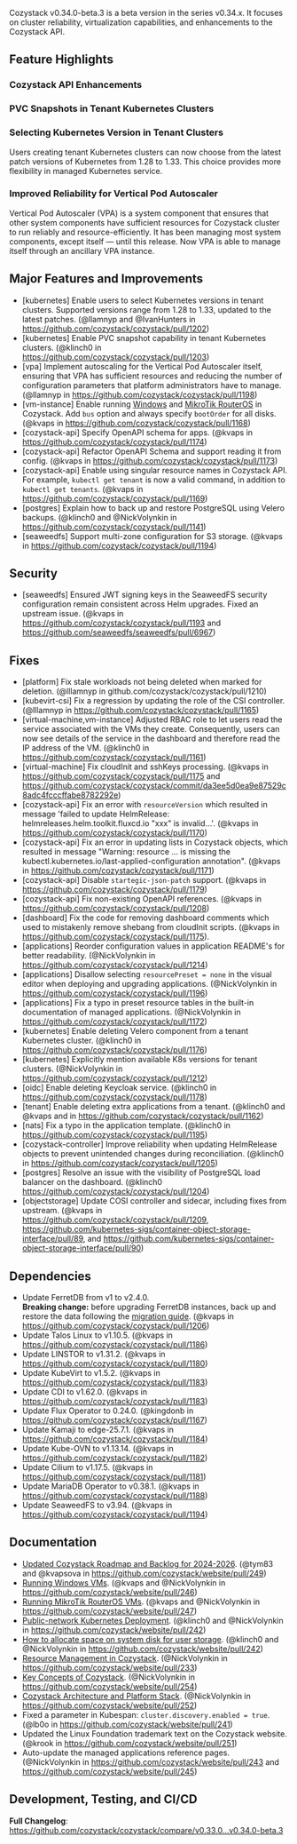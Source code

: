 Cozystack v0.34.0-beta.3 is a beta version in the series v0.34.x.
It focuses on cluster reliability, virtualization capabilities, and enhancements to the Cozystack API.

## Feature Highlights

### Cozystack API Enhancements

### PVC Snapshots in Tenant Kubernetes Clusters

### Selecting Kubernetes Version in Tenant Clusters

Users creating tenant Kubernetes clusters can now choose from the latest patch versions of Kubernetes from 1.28 to 1.33.
This choice provides more flexibility in managed Kubernetes service.

### Improved Reliability for Vertical Pod Autoscaler

Vertical Pod Autoscaler (VPA) is a system component that ensures that other system components have sufficient resources for
Cozystack cluster to run reliably and resource-efficiently.
It has been managing most system components, except itself — until this release.
Now VPA is able to manage itself through an ancillary VPA instance.


## Major Features and Improvements

* [kubernetes] Enable users to select Kubernetes versions in tenant clusters. Supported versions range from 1.28 to 1.33, updated to the latest patches. (@llamnyp and @IvanHunters in https://github.com/cozystack/cozystack/pull/1202)
* [kubernetes] Enable PVC snapshot capability in tenant Kubernetes clusters. (@klinch0 in https://github.com/cozystack/cozystack/pull/1203)
* [vpa] Implement autoscaling for the Vertical Pod Autoscaler itself, ensuring that VPA has sufficient resources and reducing the number of configuration parameters that platform administrators have to manage. (@llamnyp in https://github.com/cozystack/cozystack/pull/1198)
* [vm-instance] Enable running [Windows](https://cozystack.io/docs/operations/virtualization/windows/) and [MikroTik RouterOS](https://cozystack.io/docs/operations/virtualization/mikrotik/) in Cozystack. Add `bus` option and always specify `bootOrder` for all disks. (@kvaps in https://github.com/cozystack/cozystack/pull/1168)
* [cozystack-api] Specify OpenAPI schema for apps. (@kvaps in https://github.com/cozystack/cozystack/pull/1174)
* [cozystack-api] Refactor OpenAPI Schema and support reading it from config. (@kvaps in https://github.com/cozystack/cozystack/pull/1173)
* [cozystack-api] Enable using singular resource names in Cozystack API. For example, `kubectl get tenant` is now a valid command, in addition to `kubectl get tenants`. (@kvaps in https://github.com/cozystack/cozystack/pull/1169)
* [postgres] Explain how to back up and restore PostgreSQL using Velero backups. (@klinch0 and @NickVolynkin in https://github.com/cozystack/cozystack/pull/1141)
* [seaweedfs] Support multi-zone configuration for S3 storage. (@kvaps in https://github.com/cozystack/cozystack/pull/1194)

## Security

* [seaweedfs] Ensured JWT signing keys in the SeaweedFS security configuration remain consistent across Helm upgrades. Fixed an upstream issue. (@kvaps in https://github.com/cozystack/cozystack/pull/1193 and https://github.com/seaweedfs/seaweedfs/pull/6967)

## Fixes

* [platform] Fix stale workloads not being deleted when marked for deletion. (@lllamnyp in github.com/cozystack/cozystack/pull/1210)
* [kubevirt-csi] Fix a regression by updating the role of the CSI controller. (@lllamnyp in https://github.com/cozystack/cozystack/pull/1165)
* [virtual-machine,vm-instance] Adjusted RBAC role to let users read the service associated with the VMs they create. Consequently, users can now see details of the service in the dashboard and therefore read the IP address of the VM. (@klinch0 in https://github.com/cozystack/cozystack/pull/1161)
* [virtual-machine] Fix cloudInit and sshKeys processing. (@kvaps in https://github.com/cozystack/cozystack/pull/1175 and https://github.com/cozystack/cozystack/commit/da3ee5d0ea9e87529c8adc4fcccffabe8782292e)
* [cozystack-api] Fix an error with `resourceVersion` which resulted in message 'failed to update HelmRelease: helmreleases.helm.toolkit.fluxcd.io "xxx" is invalid...'. (@kvaps in https://github.com/cozystack/cozystack/pull/1170)
* [cozystack-api] Fix an error in updating lists in Cozystack objects, which resulted in message "Warning: resource ... is missing the kubectl.kubernetes.io/last-applied-configuration annotation". (@kvaps in https://github.com/cozystack/cozystack/pull/1171)
* [cozystack-api] Disable `startegic-json-patch` support. (@kvaps in https://github.com/cozystack/cozystack/pull/1179)
* [cozystack-api] Fix non-existing OpenAPI references. (@kvaps in https://github.com/cozystack/cozystack/pull/1208)
* [dashboard] Fix the code for removing dashboard comments which used to mistakenly remove shebang from cloudInit scripts. (@kvaps in https://github.com/cozystack/cozystack/pull/1175).
* [applications] Reorder configuration values in application README's for better readability. (@NickVolynkin in https://github.com/cozystack/cozystack/pull/1214)
* [applications] Disallow selecting `resourcePreset = none` in the visual editor when deploying and upgrading applications. (@NickVolynkin in https://github.com/cozystack/cozystack/pull/1196)
* [applications] Fix a typo in preset resource tables in the built-in documentation of managed applications. (@NickVolynkin in https://github.com/cozystack/cozystack/pull/1172)
* [kubernetes] Enable deleting Velero component from a tenant Kubernetes cluster. (@klinch0 in https://github.com/cozystack/cozystack/pull/1176)
* [kubernetes] Explicitly mention available K8s versions for tenant clusters. (@NickVolynkin in https://github.com/cozystack/cozystack/pull/1212)
* [oidc] Enable deleting Keycloak service. (@klinch0 in https://github.com/cozystack/cozystack/pull/1178)
* [tenant] Enable deleting extra applications from a tenant. (@klinch0 and @kvaps and in https://github.com/cozystack/cozystack/pull/1162)
* [nats] Fix a typo in the application template. (@klinch0 in https://github.com/cozystack/cozystack/pull/1195)
* [cozystack-controller] Improve reliability when updating HelmRelease objects to prevent unintended changes during reconciliation. (@klinch0 in https://github.com/cozystack/cozystack/pull/1205)
* [postgres] Resolve an issue with the visibility of PostgreSQL load balancer on the dashboard. (@klinch0 https://github.com/cozystack/cozystack/pull/1204)
* [objectstorage] Update COSI controller and sidecar, including fixes from upstream. (@kvaps in https://github.com/cozystack/cozystack/pull/1209, https://github.com/kubernetes-sigs/container-object-storage-interface/pull/89, and https://github.com/kubernetes-sigs/container-object-storage-interface/pull/90)


## Dependencies

* Update FerretDB from v1 to v2.4.0.<br>**Breaking change:** before upgrading FerretDB instances, back up and restore the data following the [migration guide](https://docs.ferretdb.io/migration/migrating-from-v1/). (@kvaps in https://github.com/cozystack/cozystack/pull/1206)
* Update Talos Linux to v1.10.5. (@kvaps in https://github.com/cozystack/cozystack/pull/1186)
* Update LINSTOR to v1.31.2. (@kvaps in https://github.com/cozystack/cozystack/pull/1180)
* Update KubeVirt to v1.5.2. (@kvaps in https://github.com/cozystack/cozystack/pull/1183)
* Update CDI to v1.62.0. (@kvaps in https://github.com/cozystack/cozystack/pull/1183)
* Update Flux Operator to 0.24.0. (@kingdonb in https://github.com/cozystack/cozystack/pull/1167)
* Update Kamaji to edge-25.7.1. (@kvaps in https://github.com/cozystack/cozystack/pull/1184)
* Update Kube-OVN to v1.13.14. (@kvaps in https://github.com/cozystack/cozystack/pull/1182)
* Update Cilium to v1.17.5. (@kvaps in https://github.com/cozystack/cozystack/pull/1181)
* Update MariaDB Operator to v0.38.1. (@kvaps in https://github.com/cozystack/cozystack/pull/1188)
* Update SeaweedFS to v3.94. (@kvaps in https://github.com/cozystack/cozystack/pull/1194)


## Documentation

* [Updated Cozystack Roadmap and Backlog for 2024-2026](https://cozystack.io/docs/roadmap/). (@tym83 and @kvapsova in https://github.com/cozystack/website/pull/249)
* [Running Windows VMs](https://cozystack.io/docs/operations/virtualization/windows/). (@kvaps and @NickVolynkin in https://github.com/cozystack/website/pull/246)
* [Running MikroTik RouterOS VMs](https://cozystack.io/docs/operations/virtualization/mikrotik/). (@kvaps and @NickVolynkin in https://github.com/cozystack/website/pull/247)
* [Public-network Kubernetes Deployment](https://cozystack.io/docs/operations/faq/#public-network-kubernetes-deployment). (@klinch0 and @NickVolynkin in https://github.com/cozystack/website/pull/242)
* [How to allocate space on system disk for user storage](https://cozystack.io/docs/operations/faq/#how-to-allocate-space-on-system-disk-for-user-storage). (@klinch0 and @NickVolynkin in https://github.com/cozystack/website/pull/242)
* [Resource Management in Cozystack](https://cozystack.io/docs/guides/resource-management/). (@NickVolynkin in https://github.com/cozystack/website/pull/233)
* [Key Concepts of Cozystack](https://cozystack.io/docs/guides/concepts/). (@NickVolynkin in https://github.com/cozystack/website/pull/254)
* [Cozystack Architecture and Platform Stack](https://cozystack.io/docs/guides/platform-stack/). (@NickVolynkin in https://github.com/cozystack/website/pull/252)
* Fixed a parameter in Kubespan: `cluster.discovery.enabled = true`. (@lb0o in https://github.com/cozystack/website/pull/241)
* Updated the Linux Foundation trademark text on the Cozystack website. (@krook in https://github.com/cozystack/website/pull/251)
* Auto-update the managed applications reference pages. (@NickVolynkin in https://github.com/cozystack/website/pull/243 and https://github.com/cozystack/website/pull/245)

## Development, Testing, and CI/CD

**Full Changelog**: https://github.com/cozystack/cozystack/compare/v0.33.0...v0.34.0-beta.3